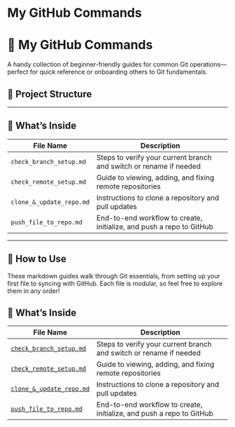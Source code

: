 # My GitHub Commands

# 🧠 My GitHub Commands

A handy collection of beginner-friendly guides for common Git operations—perfect for quick reference or onboarding others to Git fundamentals.

## 📁 Project Structure


---

## 📌 What’s Inside

| File Name                 | Description                                        |
|--------------------------|----------------------------------------------------|
| `check_branch_setup.md`  | Steps to verify your current branch and switch or rename if needed |
| `check_remote_setup.md`  | Guide to viewing, adding, and fixing remote repositories |
| `clone_&_update_repo.md` | Instructions to clone a repository and pull updates |
| `push_file_to_repo.md`   | End-to-end workflow to create, initialize, and push a repo to GitHub |

---

## 🚀 How to Use

These markdown guides walk through Git essentials, from setting up your first file to syncing with GitHub. Each file is modular, so feel free to explore them in any order!




## 📌 What’s Inside

| File Name                 | Description |
|--------------------------|-------------|
| [`check_branch_setup.md`](https://github.com/GKirima/My-GitHub-Commands/blob/master/check_branch_setup.md)  | Steps to verify your current branch and switch or rename if needed |
| [`check_remote_setup.md`](https://github.com/GKirima/My-GitHub-Commands/blob/master/check_remote_setup.md)  | Guide to viewing, adding, and fixing remote repositories |
| [`clone_&_update_repo.md`](https://github.com/GKirima/My-GitHub-Commands/blob/master/clone_%26_update_repo.md) | Instructions to clone a repository and pull updates |
| [`push_file_to_repo.md`](https://github.com/GKirima/My-GitHub-Commands/blob/master/push_file_to_repo.md)   | End-to-end workflow to create, initialize, and push a repo to GitHub |